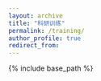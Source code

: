 ```yaml
---
layout: archive
title: "科研训练"
permalink: /training/
author_profile: true
redirect_from:
---
```


{% include base_path %}
